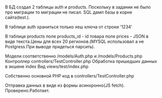 В БД создал 2 таблицы auth и products. Поскольку в задании не было про миграции то миграции не писал.
SQL дамп базы в корне сайта(test.).

В таблице auth храниться только хеш ключа от строки '1234'

В таблице products поле products_id - id товара
поле prices - JSON в виде текста.Цены для всех 20 регионов.(MYSQL использовал а не Postgress.При выводе придеться парсить).

Модели соответственно /models/Auth.php и /models/Products.php
Контроллер controllers/TestController.php
Обработка пришедших данных в экшене index
Вид views/test/index.php

Собственно  основной PHP код в controllers/TestController.php

Отправка данных в виде из формы асинхронно(JS fetch).
Проверено.Работает.
